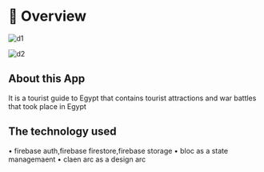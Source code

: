 # 📘 Overview

![d1](https://github.com/user-attachments/assets/167045e9-791b-4300-b89c-6a6cdb6bcd90)

![d2](https://github.com/user-attachments/assets/20a3a62e-fb8b-411d-977c-051402190213)





## About this App

It is a tourist guide to Egypt that contains tourist attractions and war battles that took place in
Egypt

## The technology used 

• firebase auth,firebase firestore,firebase storage
• bloc as a state managemaent
• claen arc as a design arc


